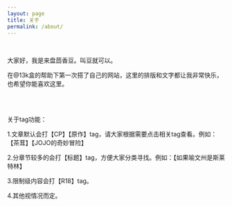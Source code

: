 ```yaml
---
layout: page
title: 关于
permalink: /about/
---
```


<br/>

大家好，我是来盘茴香豆。叫豆就可以。

在@13k盒的帮助下第一次搭了自己的网站，这里的排版和文字都让我非常快乐，也希望你能喜欢这里。

<br/>

<br/>

关于tag功能：

1.文章默认会打【CP】【原作】tag，请大家根据需要点击相关tag查看。例如：【茶茸】【JOJO的奇妙冒险】

2.分章节较多的会打【标题】tag，方便大家分类寻找。例如：【如果喻文州是斯莱特林】

3.限制级内容会打【R18】tag。

4.其他视情况而定。

<br/>

<br/>

<br/>

